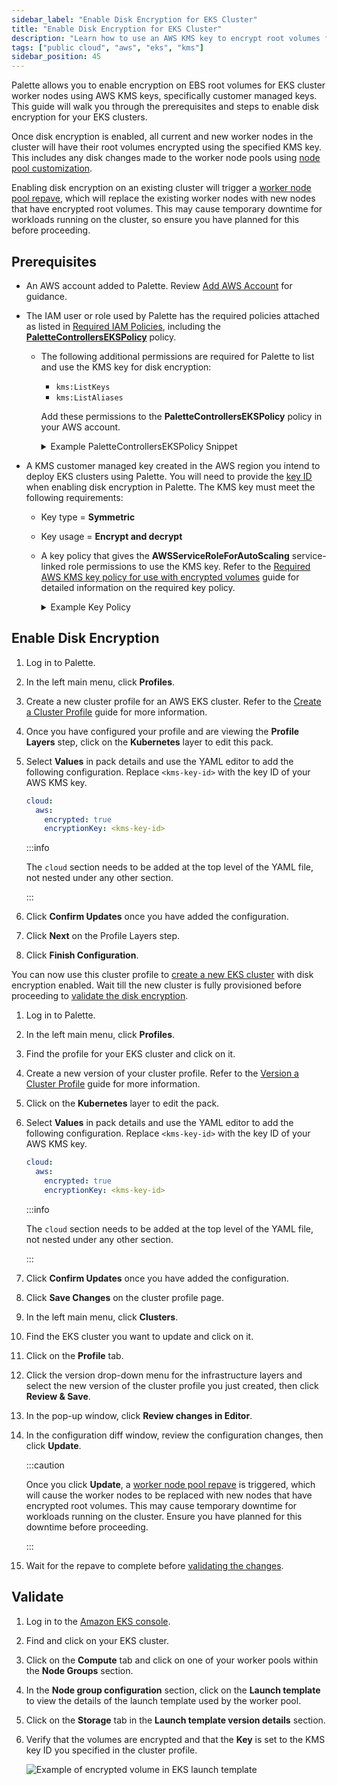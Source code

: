 ```yaml
---
sidebar_label: "Enable Disk Encryption for EKS Cluster"
title: "Enable Disk Encryption for EKS Cluster"
description: "Learn how to use an AWS KMS key to encrypt root volumes for EKS cluster worker nodes."
tags: ["public cloud", "aws", "eks", "kms"]
sidebar_position: 45
---
```


Palette allows you to enable encryption on EBS root volumes for EKS cluster worker nodes using AWS KMS keys,
specifically customer managed keys. This guide will walk you through the prerequisites and steps to enable disk
encryption for your EKS clusters.

Once disk encryption is enabled, all current and new worker nodes in the cluster will have their root volumes encrypted
using the specified KMS key. This includes any disk changes made to the worker node pools using
[node pool customization](./eks.md#cloud-configuration-settings).

Enabling disk encryption on an existing cluster will trigger a
[worker node pool repave](../../cluster-management/node-pool.md#repave-behavior-and-configuration), which will replace
the existing worker nodes with new nodes that have encrypted root volumes. This may cause temporary downtime for
workloads running on the cluster, so ensure you have planned for this before proceeding.

## Prerequisites

- An AWS account added to Palette. Review [Add AWS Account](add-aws-accounts.md) for guidance.

- The IAM user or role used by Palette has the required policies attached as listed in
  [Required IAM Policies](required-iam-policies.md), including the
  [**PaletteControllersEKSPolicy**](required-iam-policies.md#controllers-eks-policy) policy.

  - The following additional permissions are required for Palette to list and use the KMS key for disk encryption:

    - `kms:ListKeys`
    - `kms:ListAliases`

    Add these permissions to the **PaletteControllersEKSPolicy** policy in your AWS account.

    <details>

    <summary> Example PaletteControllersEKSPolicy Snippet </summary>

    ```json hideClipboard {11-12}
    ...
        {
          "Condition": {
            "ForAnyValue:StringLike": {
              "kms:ResourceAliases": "alias/cluster-api-provider-aws-*"
            }
          },
          "Action": [
            "kms:CreateGrant",
            "kms:DescribeKey",
            "kms:ListKeys",
            "kms:ListAliases"
          ],
          "Resource": [
            "*"
          ],
          "Effect": "Allow"
        }
    ...
    ```

    </details>

- A KMS customer managed key created in the AWS region you intend to deploy EKS clusters using Palette. You will need to
  provide the [key ID](https://docs.aws.amazon.com/kms/latest/developerguide/find-cmk-id-arn.html) when enabling disk
  encryption in Palette. The KMS key must meet the following requirements:

  - Key type = **Symmetric**
  - Key usage = **Encrypt and decrypt**
  - A key policy that gives the **AWSServiceRoleForAutoScaling** service-linked role permissions to use the KMS key.
    Refer to the
    [Required AWS KMS key policy for use with encrypted volumes](https://docs.aws.amazon.com/autoscaling/ec2/userguide/key-policy-requirements-EBS-encryption.html)
    guide for detailed information on the required key policy.

    <details>

    <summary> Example Key Policy </summary>

    ```json hideClipboard
    {
      "Version": "2012-10-17",
      "Id": "key-consolepolicy-3",
      "Statement": [
        {
          "Sid": "Allow use of the key",
          "Effect": "Allow",
          "Principal": {
            "AWS": "arn:aws:iam::111222333444:role/aws-service-role/autoscaling.amazonaws.com/AWSServiceRoleForAutoScaling"
          },
          "Action": ["kms:Encrypt", "kms:Decrypt", "kms:ReEncrypt*", "kms:GenerateDataKey*", "kms:DescribeKey"],
          "Resource": "*"
        },
        {
          "Sid": "Allow attachment of persistent resources",
          "Effect": "Allow",
          "Principal": {
            "AWS": "arn:aws:iam::111222333444:role/aws-service-role/autoscaling.amazonaws.com/AWSServiceRoleForAutoScaling"
          },
          "Action": "kms:CreateGrant",
          "Resource": "*",
          "Condition": {
            "Bool": {
              "kms:GrantIsForAWSResource": "true"
            }
          }
        }
      ]
    }
    ```

    </details>

## Enable Disk Encryption

<Tabs>

<TabItem value="new-cluster-profile" label="New Cluster Profile">

1. Log in to Palette.

2. In the left main menu, click **Profiles**.

3. Create a new cluster profile for an AWS EKS cluster. Refer to the
   [Create a Cluster Profile](../../../profiles/cluster-profiles/create-cluster-profiles/create-cluster-profiles.md)
   guide for more information.

4. Once you have configured your profile and are viewing the **Profile Layers** step, click on the **Kubernetes** layer
   to edit this pack.

5. Select **Values** in pack details and use the YAML editor to add the following configuration. Replace `<kms-key-id>`
   with the key ID of your AWS KMS key.

   ```yaml
   cloud:
     aws:
       encrypted: true
       encryptionKey: <kms-key-id>
   ```

   :::info

   The `cloud` section needs to be added at the top level of the YAML file, not nested under any other section.

   :::

6. Click **Confirm Updates** once you have added the configuration.

7. Click **Next** on the Profile Layers step.

8. Click **Finish Configuration**.

You can now use this cluster profile to [create a new EKS cluster](./eks.md) with disk encryption enabled. Wait till the
new cluster is fully provisioned before proceeding to [validate the disk encryption](#validate).

</TabItem>

<TabItem value="existing-cluster" label="Existing Cluster">

1. Log in to Palette.

2. In the left main menu, click **Profiles**.

3. Find the profile for your EKS cluster and click on it.

4. Create a new version of your cluster profile. Refer to the
   [Version a Cluster Profile](../../../profiles/cluster-profiles/modify-cluster-profiles/version-cluster-profile.md)
   guide for more information.

5. Click on the **Kubernetes** layer to edit the pack.

6. Select **Values** in pack details and use the YAML editor to add the following configuration. Replace `<kms-key-id>`
   with the key ID of your AWS KMS key.

   ```yaml
   cloud:
     aws:
       encrypted: true
       encryptionKey: <kms-key-id>
   ```

   :::info

   The `cloud` section needs to be added at the top level of the YAML file, not nested under any other section.

   :::

7. Click **Confirm Updates** once you have added the configuration.

8. Click **Save Changes** on the cluster profile page.

9. In the left main menu, click **Clusters**.

10. Find the EKS cluster you want to update and click on it.

11. Click on the **Profile** tab.

12. Click the version drop-down menu for the infrastructure layers and select the new version of the cluster profile you
    just created, then click **Review & Save**.

13. In the pop-up window, click **Review changes in Editor**.

14. In the configuration diff window, review the configuration changes, then click **Update**.

    :::caution

    Once you click **Update**, a
    [worker node pool repave](../../cluster-management/node-pool.md#repave-behavior-and-configuration) is triggered,
    which will cause the worker nodes to be replaced with new nodes that have encrypted root volumes. This may cause
    temporary downtime for workloads running on the cluster. Ensure you have planned for this downtime before
    proceeding.

    :::

15. Wait for the repave to complete before [validating the changes](#validate).

</TabItem>

</Tabs>

## Validate

1. Log in to the [Amazon EKS console](https://console.aws.amazon.com/eks/home#/clusters).

2. Find and click on your EKS cluster.

3. Click on the **Compute** tab and click on one of your worker pools within the **Node Groups** section.

4. In the **Node group configuration** section, click on the **Launch template** to view the details of the launch
   template used by the worker pool.

5. Click on the **Storage** tab in the **Launch template version details** section.

6. Verify that the volumes are encrypted and that the **Key** is set to the KMS key ID you specified in the cluster
   profile.

   ![Example of encrypted volume in EKS launch template](/public-cloud_aws_enable-disk-encryption-eks-cluster_aws-encryption-validation.webp)
